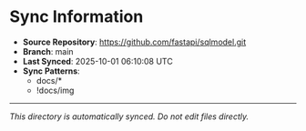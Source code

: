 # Sync Information

- **Source Repository**: https://github.com/fastapi/sqlmodel.git
- **Branch**: main
- **Last Synced**: 2025-10-01 06:10:08 UTC
- **Sync Patterns**:
  - docs/*
  - !docs/img

---
*This directory is automatically synced. Do not edit files directly.*
